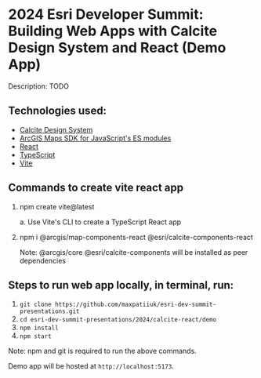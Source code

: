 # 2024 Esri Developer Summit: Building Web Apps with Calcite Design System and React (Demo App)

Description: TODO

## Technologies used:

- [Calcite Design System](https://developers.arcgis.com/calcite-design-system/)
- [ArcGIS Maps SDK for JavaScript's ES modules](https://developers.arcgis.com/javascript/latest/)
- [React](https://react.dev/)
- [TypeScript](https://www.typescriptlang.org/)
- [Vite](https://vitejs.dev/)

## Commands to create vite react app

1. npm create vite@latest

   a. Use Vite's CLI to create a TypeScript React app

2. npm i @arcgis/map-components-react @esri/calcite-components-react

   Note: @arcgis/core @esri/calcite-components will be installed as peer
   dependencies

## Steps to run web app locally, in terminal, run:

1. `git clone https://github.com/maxpatiiuk/esri-dev-summit-presentations.git`
2. `cd esri-dev-summit-presentations/2024/calcite-react/demo`
3. `npm install`
4. `npm start`

Note: npm and git is required to run the above commands.

Demo app will be hosted at `http://localhost:5173`.
